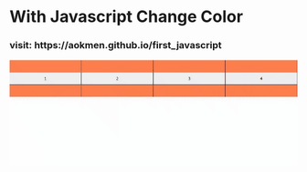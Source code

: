 # With Javascript Change Color

<h3>visit: https://aokmen.github.io/first_javascript</h3>
<img alt="alt_text" src="./assets/gif.gif"/>
